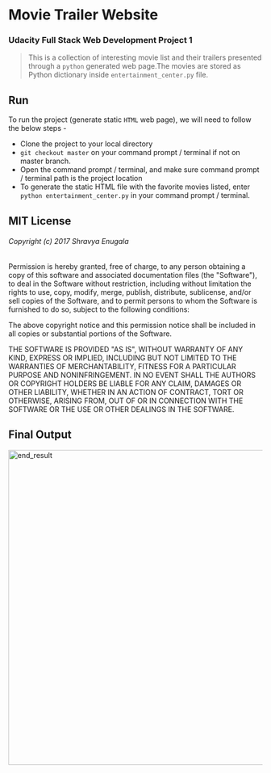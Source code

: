 
# Movie Trailer Website
 ### Udacity Full Stack Web Development Project 1
 > This is a collection of interesting movie list and their trailers presented through a `python` generated web page.The movies are stored as Python dictionary inside `entertainment_center.py` file.


 
## Run

To run the project (generate static `HTML` web page), we will need to follow the below steps -

* Clone the project to your local directory
* `git checkout master` on your command prompt / terminal if not on master branch.
* Open the command prompt / terminal, and make sure command prompt / terminal path is the project location
* To generate the static HTML file with the favorite movies listed, enter `python entertainment_center.py` in your command prompt / terminal.


## MIT License

###### Copyright (c) 2017 Shravya Enugala

Permission is hereby granted, free of charge, to any person obtaining a copy
of this software and associated documentation files (the "Software"), to deal
in the Software without restriction, including without limitation the rights
to use, copy, modify, merge, publish, distribute, sublicense, and/or sell
copies of the Software, and to permit persons to whom the Software is
furnished to do so, subject to the following conditions:

The above copyright notice and this permission notice shall be included in all
copies or substantial portions of the Software.

THE SOFTWARE IS PROVIDED "AS IS", WITHOUT WARRANTY OF ANY KIND, EXPRESS OR
IMPLIED, INCLUDING BUT NOT LIMITED TO THE WARRANTIES OF MERCHANTABILITY,
FITNESS FOR A PARTICULAR PURPOSE AND NONINFRINGEMENT. IN NO EVENT SHALL THE
AUTHORS OR COPYRIGHT HOLDERS BE LIABLE FOR ANY CLAIM, DAMAGES OR OTHER
LIABILITY, WHETHER IN AN ACTION OF CONTRACT, TORT OR OTHERWISE, ARISING FROM,
OUT OF OR IN CONNECTION WITH THE SOFTWARE OR THE USE OR OTHER DEALINGS IN THE
SOFTWARE.

## Final Output
<img width="624" alt="end_result" src="https://user-images.githubusercontent.com/30644344/28992478-0a10e906-7939-11e7-915f-08e137802c88.png">
